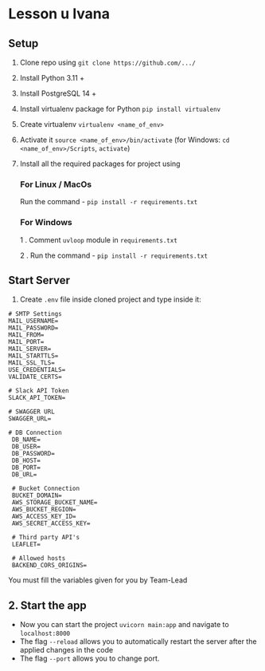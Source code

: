 # Lesson u Ivana

## Setup
1. Clone repo using `git clone https://github.com/.../`
2. Install Python 3.11 +
3. Install PostgreSQL 14 +
4. Install virtualenv package for Python `pip install virtualenv`
5. Create virtualenv `virtualenv <name_of_env>`
6. Activate it `source <name_of_env>/bin/activate` (for Windows: `cd <name_of_env>/Scripts`, `activate`)
7. Install all the required packages for project using
   ### For Linux / MacOs
    Run the command - `pip install -r requirements.txt`
   ### For Windows
   1 . Comment `uvloop` module in `requirements.txt` 
   
   2 . Run the command - `pip install -r requirements.txt`

## Start Server
1. Create `.env` file inside cloned project and type inside it:

```
# SMTP Settings
MAIL_USERNAME=
MAIL_PASSWORD=
MAIL_FROM=
MAIL_PORT=
MAIL_SERVER=
MAIL_STARTTLS=
MAIL_SSL_TLS=
USE_CREDENTIALS=
VALIDATE_CERTS=

# Slack API Token
SLACK_API_TOKEN=

# SWAGGER URL
SWAGGER_URL=

# DB Connection
 DB_NAME=
 DB_USER=
 DB_PASSWORD=
 DB_HOST=
 DB_PORT=
 DB_URL=

 # Bucket Connection
 BUCKET_DOMAIN=
 AWS_STORAGE_BUCKET_NAME=
 AWS_BUCKET_REGION=
 AWS_ACCESS_KEY_ID=
 AWS_SECRET_ACCESS_KEY=

 # Third party API's
 LEAFLET=

 # Allowed hosts
 BACKEND_CORS_ORIGINS=
```

You must fill the variables given for you by Team-Lead
## 2. Start the app
- Now you can start the project `uvicorn main:app` and navigate to `localhost:8000`
- The flag `--reload` allows you to automatically restart the server after the applied changes in the code
- The flag `--port` allows you to change port.